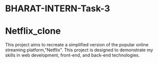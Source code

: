# BHARAT-INTERN-Task-3
# Netflix_clone
This project aims to recreate a simplified version of the popular online streaming platform,"Netflix". This project is designed to demonstrate my skills in web development, front-end, and back-end technologies. 
